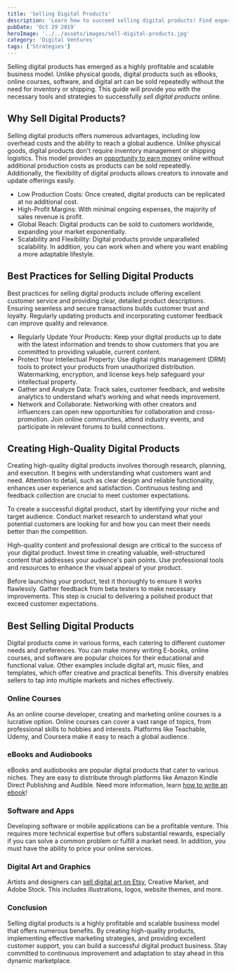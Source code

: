 ```yaml
---
title: 'Selling Digital Products'
description: 'Learn how to succeed selling digital products! Find expert tips on selling digital products, from creation to marketing and setting up your online store.'
pubDate: 'Oct 29 2019'
heroImage: '../../assets/images/sell-digital-products.jpg'
category: 'Digital Ventures'
tags: ['Strategies']
---
```


Selling digital products has emerged as a highly profitable and scalable business model. Unlike physical goods, digital products such as eBooks, online courses, software, and digital art can be sold repeatedly without the need for inventory or shipping. This guide will provide you with the necessary tools and strategies to successfully _sell digital products_ online.

## Why Sell Digital Products?

Selling digital products offers numerous advantages, including low overhead costs and the ability to reach a global audience. Unlike physical goods, digital products don't require inventory management or shipping logistics. This model provides an [opportunity to earn money](/blog/ways-to-make-money) online without additional production costs as products can be sold repeatedly. Additionally, the flexibility of digital products allows creators to innovate and update offerings easily.

- Low Production Costs: Once created, digital products can be replicated at no additional cost.
- High-Profit Margins: With minimal ongoing expenses, the majority of sales revenue is profit.
- Global Reach: Digital products can be sold to customers worldwide, expanding your market exponentially.
- Scalability and Flexibility: Digital products provide unparalleled scalability. In addition, you can work when and where you want enabling a more adaptable lifestyle.

## Best Practices for Selling Digital Products

Best practices for selling digital products include offering excellent customer service and providing clear, detailed product descriptions. Ensuring seamless and secure transactions builds customer trust and loyalty. Regularly updating products and incorporating customer feedback can improve quality and relevance.

- Regularly Update Your Products: Keep your digital products up to date with the latest information and trends to show customers that you are committed to providing valuable, current content.
- Protect Your Intellectual Property: Use digital rights management (DRM) tools to protect your products from unauthorized distribution. Watermarking, encryption, and license keys help safeguard your intellectual property.
- Gather and Analyze Data: Track sales, customer feedback, and website analytics to understand what’s working and what needs improvement.
- Network and Collaborate: Networking with other creators and influencers can open new opportunities for collaboration and cross-promotion. Join online communities, attend industry events, and participate in relevant forums to build connections.

## Creating High-Quality Digital Products

Creating high-quality digital products involves thorough research, planning, and execution. It begins with understanding what customers want and need. Attention to detail, such as clear design and reliable functionality, enhances user experience and satisfaction. Continuous testing and feedback collection are crucial to meet customer expectations.

To create a successful digital product, start by identifying your niche and target audience. Conduct market research to understand what your potential customers are looking for and how you can meet their needs better than the competition.

High-quality content and professional design are critical to the success of your digital product. Invest time in creating valuable, well-structured content that addresses your audience's pain points. Use professional tools and resources to enhance the visual appeal of your product.

Before launching your product, test it thoroughly to ensure it works flawlessly. Gather feedback from beta testers to make necessary improvements. This step is crucial to delivering a polished product that exceed customer expectations.

## Best Selling Digital Products

Digital products come in various forms, each catering to different customer needs and preferences. You can make money writing E-books, online courses, and software are popular choices for their educational and functional value. Other examples include digital art, music files, and templates, which offer creative and practical benefits. This diversity enables sellers to tap into multiple markets and niches effectively.

### Online Courses

As an online course developer, creating and marketing online courses is a lucrative option. Online courses can cover a vast range of topics, from professional skills to hobbies and interests. Platforms like Teachable, Udemy, and Coursera make it easy to reach a global audience.

### eBooks and Audiobooks

eBooks and audiobooks are popular digital products that cater to various niches. They are easy to distribute through platforms like Amazon Kindle Direct Publishing and Audible. Need more information, learn [how to write an ebook](/blog/how-to-write-an-ebook)!

### Software and Apps

Developing software or mobile applications can be a profitable venture. This requires more technical expertise but offers substantial rewards, especially if you can solve a common problem or fulfill a market need. In addition, you must have the ability to price your online services.

### Digital Art and Graphics

Artists and designers can [sell digital art on Etsy](/blog/sell-products-on-etsy), Creative Market, and Adobe Stock. This includes illustrations, logos, website themes, and more.

### Conclusion

Selling digital products is a highly profitable and scalable business model that offers numerous benefits. By creating high-quality products, implementing effective marketing strategies, and providing excellent customer support, you can build a successful digital product business. Stay committed to continuous improvement and adaptation to stay ahead in this dynamic marketplace.
